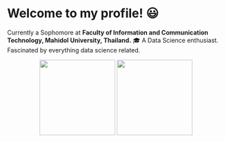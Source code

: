 # Welcome to my profile! :smiley:
Currently a Sophomore at **Faculty of Information and Communication Technology, Mahidol University, Thailand.** 🎓 
A Data Science enthusiast. Fascinated by everything data science related.

<div align="center">
<img height="175em" src="https://github-readme-stats.vercel.app/api?username=namtanvz&show_icons=false&theme=react&hide_title=true&custom_title=MyGithubStats") />
<img height="175em" src="https://github-readme-stats.vercel.app/api/top-langs/?username=namtanvz&theme=react&hide_title=true&layout=default&custom_title=My-Coding-Stats)"/>
</div>


   
